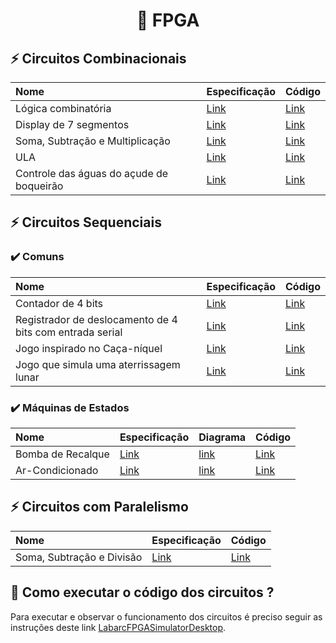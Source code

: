 <h1 align="center">
  <p> 🎈 FPGA </p>
</h1>

## ⚡ Circuitos Combinacionais

Nome | Especificação | Código
:--------- | :------ | :-------
Lógica combinatória | [Link](Combinacionais/Logica-combinatoria/Comb.pdf) | [Link](Combinacionais/Logica-combinatoria/top.sv)
Display de 7 segmentos | [Link](Combinacionais/Display-7-segmentos/Seg7.pdf) | [Link](Combinacionais/Display-7-segmentos/top.sv)
Soma, Subtração e Multiplicação | [Link](Combinacionais/Soma-Subtracao-Multiplicacao/Soma.pdf) | [Link](Combinacionais/Soma-Subtracao-Multiplicacao/top.sv)
ULA | [Link](Combinacionais/ULA/ULA.pdf) | [Link](Combinacionais/ULA/top.sv)
Controle das águas do açude de boqueirão | [Link](Combinacionais/Controle-Acude-Boqueirao/Controle.md) | [Link](Combinacionais/Controle-Acude-Boqueirao/top.sv)

## ⚡ Circuitos Sequenciais

### ✔️ Comuns
Nome | Especificação | Código
:--------- | :------ | :-------
Contador de 4 bits| [Link](Sequenciais/Contador-4bits/Cont.pdf) | [Link](Sequenciais/Contador-4bits/top.sv)
Registrador de deslocamento de 4 bits com entrada serial | [Link](Sequenciais/Registrador-Deslocamento-4bits/Reg.pdf) | [Link](Sequenciais/Registrador-Deslocamento-4bits/top.sv)
Jogo inspirado no Caça-níquel | [Link](Sequenciais/Jogo-Caca-Niquel/Caca.pdf) | [Link](Sequenciais/Jogo-Caca-Niquel/top.sv)
Jogo que simula uma aterrissagem lunar | [Link](Sequenciais/Jogo-Aterrissagem-Lunar/Lunar.pdf) | [Link](Sequenciais/Jogo-Aterrissagem-Lunar/top.sv)

### ✔️  Máquinas de Estados
Nome | Especificação | Diagrama | Código
:--- | :------       | :------- | :-------
Bomba de Recalque | [Link](Sequenciais/FSM-Bomba-Recalque/Bomba.md) | [link](Sequenciais/FSM-Bomba-Recalque/Diagrama.pdf) | [Link](Sequenciais/FSM-Bomba-Recalque/top.sv)
Ar-Condicionado | [Link](Sequenciais/FSM-Ar-Condicionado/Ar-Condicionado.md) | [link](Sequenciais/FSM-Ar-Condicionado/Diagrama.pdf) | [Link](Sequenciais/FSM-Ar-Condicionado/top.sv)

## ⚡ Circuitos com Paralelismo
Nome | Especificação | Código
:--------- | :------ | :-------
Soma, Subtração e Divisão | [Link](Paralelismo/Soma-Subtracao-Divisao/Divi.pdf) | [Link](Paralelismo/Soma-Subtracao-Divisao/top.sv)

## 👀 Como executar o código dos circuitos ?

Para executar e observar o funcionamento dos circuitos é preciso seguir as instruções deste link [LabarcFPGASimulatorDesktop](https://github.com/Icaro-Lima/LabarcFPGASimulatorDesktop).
